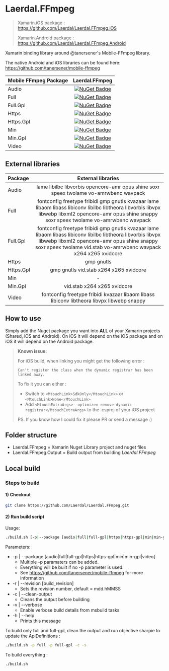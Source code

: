 # Laerdal.FFmpeg

> Xamarin.iOS package : <https://github.com/Laerdal/Laerdal.FFmpeg.iOS>
>
> Xamarin.Android package : <https://github.com/Laerdal/Laerdal.FFmpeg.Android>

Xamarin binding library around @tanersener's Mobile-FFmpeg library.

The native Android and iOS libraries can be found here: <https://github.com/tanersener/mobile-ffmpeg>

| Mobile FFmpeg Package | Laerdal.FFmpeg |
|     :----    |     :----:    |
| Audio | [![NuGet Badge](https://buildstats.info/nuget/Laerdal.FFmpeg.Audio)](https://www.nuget.org/packages/Laerdal.FFmpeg.Audio/) |
| Full | [![NuGet Badge](https://buildstats.info/nuget/Laerdal.FFmpeg.Full)](https://www.nuget.org/packages/Laerdal.FFmpeg.Full/) |
| Full.Gpl | [![NuGet Badge](https://buildstats.info/nuget/Laerdal.FFmpeg.Full.Gpl)](https://www.nuget.org/packages/Laerdal.FFmpeg.Full.Gpl/) |
| Https | [![NuGet Badge](https://buildstats.info/nuget/Laerdal.FFmpeg.Https)](https://www.nuget.org/packages/Laerdal.FFmpeg.Https/) |
| Https.Gpl | [![NuGet Badge](https://buildstats.info/nuget/Laerdal.FFmpeg.Https.Gpl)](https://www.nuget.org/packages/Laerdal.FFmpeg.Https.Gpl/) |
| Min | [![NuGet Badge](https://buildstats.info/nuget/Laerdal.FFmpeg.Min)](https://www.nuget.org/packages/Laerdal.FFmpeg.Min/) |
| Min.Gpl | [![NuGet Badge](https://buildstats.info/nuget/Laerdal.FFmpeg.Min.Gpl)](https://www.nuget.org/packages/Laerdal.FFmpeg.Min.Gpl/) |
| Video | [![NuGet Badge](https://buildstats.info/nuget/Laerdal.FFmpeg.Video)](https://www.nuget.org/packages/Laerdal.FFmpeg.Video/) |

## External libraries

| Package | External libraries |
|     :----    | :----: |
| Audio | lame libilbc libvorbis opencore-amr opus shine soxr speex twolame vo-amrwbenc wavpack |
| Full | fontconfig freetype fribidi gmp gnutls kvazaar lame libaom libass libiconv libilbc libtheora libvorbis libvpx libwebp libxml2 opencore-amr opus shine snappy soxr speex twolame vo-amrwbenc wavpack |
| Full.Gpl | fontconfig freetype fribidi gmp gnutls kvazaar lame libaom libass libiconv libilbc libtheora libvorbis libvpx libwebp libxml2 opencore-amr opus shine snappy soxr speex twolame vid.stab vo-amrwbenc wavpack x264 x265 xvidcore |
| Https | gmp gnutls |
| Https.Gpl | gmp gnutls vid.stab x264 x265 xvidcore |
| Min | - |
| Min.Gpl | vid.stab x264 x265 xvidcore |
| Video | fontconfig freetype fribidi kvazaar libaom libass libiconv libtheora libvpx libwebp snappy |

## How to use

Simply add the Nuget package you want into **ALL** of your Xamarin projects (Shared, iOS and Android). On iOS it will depend on the iOS package and on iOS it will depend on the Android package.

> **Known issue:**
>
> For iOS build, when linking you might get the following error :
>
> `Can't register the class when the dynamic registrar has been linked away.`
>
> To fix it you can either :
>
> - Switch to `<MtouchLink>SdkOnly</MtouchLink>` or `<MtouchLink>None</MtouchLink>`
> - Add `<MtouchExtraArgs>--optimize=-remove-dynamic-registrar</MtouchExtraArgs>` to the .csproj of your iOS project
>
> PS. If you know how I could fix it please PR or send a message :)

## Folder structure

- Laerdal.FFmpeg = Xamarin Nuget Library project and nuget files
- Laerdal.FFmpeg.Output = Build output from building *Laerdal.FFmpeg*

## Local build

### Steps to build

#### 1) Checkout

```bash
git clone https://github.com/Laerdal/Laerdal.FFmpeg.git
```

#### 2) Run build script

Usage:

```bash
./build.sh [-p|--package [audio|full|full-gpl|https|https-gpl|min|min-gpl|video]] [-r|--revision build_revision] [-c|--clean-output] [-v|--verbose]
```

Parameters:

- -p | --package [audio|full|full-gpl|https|https-gpl|min|min-gpl|video]
  - Multiple -p paramaters can be added.
  - Everything will be built if no -p parameter is used.
  - See <https://github.com/tanersener/mobile-ffmpeg> for more information
- -r | --revision [build_revision]
  - Sets the revision number, default = mdd.hMMSS
- -c | --clean-output
  - Cleans the output before building
- -v | --verbose
  - Enable verbose build details from msbuild tasks
- -h | --help
  - Prints this message

To build only full and full-gpl, clean the output and run objective sharpie to update the ApiDefinitions :

```bash
./build.sh -p full -p full-gpl -c -s
```

To build everything :

```bash
./build.sh
```
